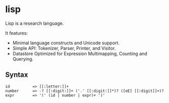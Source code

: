# lisp

Lisp is a research language.

It features:

* Minimal language constructs and Unicode support.
* Simple API: Tokenizer, Parser, Printer, and Visitor.
* Datastore Optimized for Expression Multimapping, Counting and Querying.

## Syntax

```
id          => [[:letter:]]+
number      => -? [[:digit:]]+ ('.' [[:digit:]]*)? ([eE] [[:digit]]+)?
expr        => '(' (id | number | expr)+ ')'
```